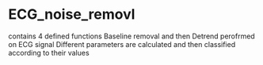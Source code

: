 # ECG_noise_removl
contains 4 defined functions
Baseline removal and then Detrend perofrmed on ECG signal
Different parameters are calculated and then classified according to their values
